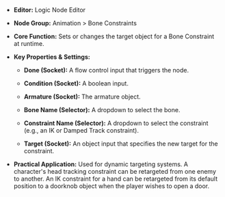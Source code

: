 - **Editor:** Logic Node Editor
    
- **Node Group:** Animation > Bone Constraints
    
- **Core Function:** Sets or changes the target object for a Bone Constraint at runtime.
    
- **Key Properties & Settings:**
    
    - **Done (Socket):** A flow control input that triggers the node.
        
    - **Condition (Socket):** A boolean input.
        
    - **Armature (Socket):** The armature object.
        
    - **Bone Name (Selector):** A dropdown to select the bone.
        
    - **Constraint Name (Selector):** A dropdown to select the constraint (e.g., an IK or Damped Track constraint).
        
    - **Target (Socket):** An object input that specifies the new target for the constraint.
        
- **Practical Application:** Used for dynamic targeting systems. A character's head tracking constraint can be retargeted from one enemy to another. An IK constraint for a hand can be retargeted from its default position to a doorknob object when the player wishes to open a door.